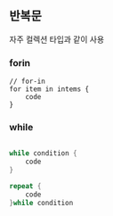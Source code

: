  ## 반복문
자주 컬렉션 타입과 같이 사용
### forin
```
// for-in
for item in intems {
    code
}
``` 

### while
```swift

while condition {
    code
}

repeat {
    code
}while condition

```